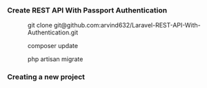 <h3> Create REST API With Passport Authentication</h3>
<ul>
    <ol> git clone git@github.com:arvind632/Laravel-REST-API-With-Authentication.git</ol>
    <ol> composer update</ol>
    <ol> php artisan migrate</ol>
</ul>  


<h3> Creating a new project </h3>
